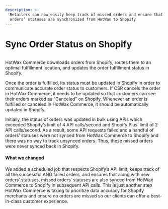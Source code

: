 ```yaml
---
description: >-
  Retailers can now easily keep track of missed orders and ensure that missed
  orders’ statuses are synchronized from HotWax to Shopify
---
```


# Sync Order Status on Shopify

<figure><img src="https://www.hotwax.co/hubfs/Product%20Updates%20and%20Release%20Notes/2022/April%20and%20May%202022/Product%20Updates/Featured%20image/Sync%20Order%20Status%20on%20Shopify.png" alt=""><figcaption></figcaption></figure>

&#x20;

HotWax Commerce downloads orders from Shopify, routes them to an optimal fulfillment location, and updates the order fulfillment status in Shopify.&#x20;

Once the order is fulfilled, its status must be updated in Shopify in order to communicate accurate order status to customers. If CSR cancels the order in HotWax Commerce, it needs to be updated so that customers can see their orders marked as “Canceled” on Shopify. Whenever an order is fulfilled or canceled in HotWax Commerce, it should be automatically updated in Shopify.

Initially, the status of orders was updated in bulk using APIs which exceeded Shopify’s limit of 4 API calls/second and Shopify Plus’ limit of 2 API calls/second. As a result, some API requests failed and a handful of orders’ statuses were not synced from HotWax Commerce to Shopify and there was no way to track unsynced orders. Thus, these missed orders were never synced back in Shopify.

#### What we changed

We added a scheduled job that respects Shopify’s API limit, keeps track of all the successful AND failed orders, and ensures that along with new orders’ statuses, missed orders’ statuses are also synced from HotWax Commerce to Shopify in subsequent API calls. This is just another step HotWax Commerce is taking to prioritize data accuracy for Shopify merchants and ensure no orders are missed so our clients can offer a best-in-class customer experience.
